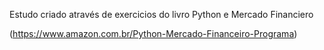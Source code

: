Estudo criado através de exercicios do livro Python e Mercado Financiero

(https://www.amazon.com.br/Python-Mercado-Financeiro-Programa)
